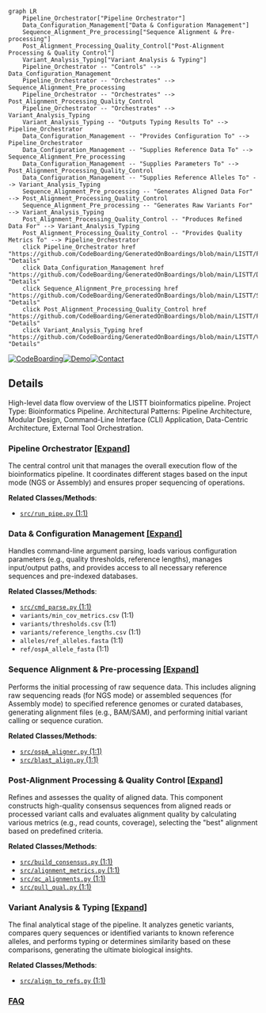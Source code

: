 ```mermaid
graph LR
    Pipeline_Orchestrator["Pipeline Orchestrator"]
    Data_Configuration_Management["Data & Configuration Management"]
    Sequence_Alignment_Pre_processing["Sequence Alignment & Pre-processing"]
    Post_Alignment_Processing_Quality_Control["Post-Alignment Processing & Quality Control"]
    Variant_Analysis_Typing["Variant Analysis & Typing"]
    Pipeline_Orchestrator -- "Controls" --> Data_Configuration_Management
    Pipeline_Orchestrator -- "Orchestrates" --> Sequence_Alignment_Pre_processing
    Pipeline_Orchestrator -- "Orchestrates" --> Post_Alignment_Processing_Quality_Control
    Pipeline_Orchestrator -- "Orchestrates" --> Variant_Analysis_Typing
    Variant_Analysis_Typing -- "Outputs Typing Results To" --> Pipeline_Orchestrator
    Data_Configuration_Management -- "Provides Configuration To" --> Pipeline_Orchestrator
    Data_Configuration_Management -- "Supplies Reference Data To" --> Sequence_Alignment_Pre_processing
    Data_Configuration_Management -- "Supplies Parameters To" --> Post_Alignment_Processing_Quality_Control
    Data_Configuration_Management -- "Supplies Reference Alleles To" --> Variant_Analysis_Typing
    Sequence_Alignment_Pre_processing -- "Generates Aligned Data For" --> Post_Alignment_Processing_Quality_Control
    Sequence_Alignment_Pre_processing -- "Generates Raw Variants For" --> Variant_Analysis_Typing
    Post_Alignment_Processing_Quality_Control -- "Produces Refined Data For" --> Variant_Analysis_Typing
    Post_Alignment_Processing_Quality_Control -- "Provides Quality Metrics To" --> Pipeline_Orchestrator
    click Pipeline_Orchestrator href "https://github.com/CodeBoarding/GeneratedOnBoardings/blob/main/LISTT/Pipeline_Orchestrator.md" "Details"
    click Data_Configuration_Management href "https://github.com/CodeBoarding/GeneratedOnBoardings/blob/main/LISTT/Data_Configuration_Management.md" "Details"
    click Sequence_Alignment_Pre_processing href "https://github.com/CodeBoarding/GeneratedOnBoardings/blob/main/LISTT/Sequence_Alignment_Pre_processing.md" "Details"
    click Post_Alignment_Processing_Quality_Control href "https://github.com/CodeBoarding/GeneratedOnBoardings/blob/main/LISTT/Post_Alignment_Processing_Quality_Control.md" "Details"
    click Variant_Analysis_Typing href "https://github.com/CodeBoarding/GeneratedOnBoardings/blob/main/LISTT/Variant_Analysis_Typing.md" "Details"
```

[![CodeBoarding](https://img.shields.io/badge/Generated%20by-CodeBoarding-9cf?style=flat-square)](https://github.com/CodeBoarding/GeneratedOnBoardings)[![Demo](https://img.shields.io/badge/Try%20our-Demo-blue?style=flat-square)](https://www.codeboarding.org/demo)[![Contact](https://img.shields.io/badge/Contact%20us%20-%20contact@codeboarding.org-lightgrey?style=flat-square)](mailto:contact@codeboarding.org)

## Details

High-level data flow overview of the LISTT bioinformatics pipeline. Project Type: Bioinformatics Pipeline. Architectural Patterns: Pipeline Architecture, Modular Design, Command-Line Interface (CLI) Application, Data-Centric Architecture, External Tool Orchestration.

### Pipeline Orchestrator [[Expand]](./Pipeline_Orchestrator.md)
The central control unit that manages the overall execution flow of the bioinformatics pipeline. It coordinates different stages based on the input mode (NGS or Assembly) and ensures proper sequencing of operations.


**Related Classes/Methods**:

- <a href="https://github.com/pfizer-opensource/LISTT/blob/main/src/run_pipe.py#L1-L1" target="_blank" rel="noopener noreferrer">`src/run_pipe.py` (1:1)</a>


### Data & Configuration Management [[Expand]](./Data_Configuration_Management.md)
Handles command-line argument parsing, loads various configuration parameters (e.g., quality thresholds, reference lengths), manages input/output paths, and provides access to all necessary reference sequences and pre-indexed databases.


**Related Classes/Methods**:

- <a href="https://github.com/pfizer-opensource/LISTT/blob/main/src/cmd_parse.py#L1-L1" target="_blank" rel="noopener noreferrer">`src/cmd_parse.py` (1:1)</a>
- `variants/min_cov_metrics.csv` (1:1)
- `variants/thresholds.csv` (1:1)
- `variants/reference_lengths.csv` (1:1)
- `alleles/ref_alleles.fasta` (1:1)
- `ref/ospA_allele_fasta` (1:1)


### Sequence Alignment & Pre-processing [[Expand]](./Sequence_Alignment_Pre_processing.md)
Performs the initial processing of raw sequence data. This includes aligning raw sequencing reads (for NGS mode) or assembled sequences (for Assembly mode) to specified reference genomes or curated databases, generating alignment files (e.g., BAM/SAM), and performing initial variant calling or sequence curation.


**Related Classes/Methods**:

- <a href="https://github.com/pfizer-opensource/LISTT/blob/main/src/ospA_aligner.py#L1-L1" target="_blank" rel="noopener noreferrer">`src/ospA_aligner.py` (1:1)</a>
- <a href="https://github.com/pfizer-opensource/LISTT/blob/main/src/blast_align.py#L1-L1" target="_blank" rel="noopener noreferrer">`src/blast_align.py` (1:1)</a>


### Post-Alignment Processing & Quality Control [[Expand]](./Post_Alignment_Processing_Quality_Control.md)
Refines and assesses the quality of aligned data. This component constructs high-quality consensus sequences from aligned reads or processed variant calls and evaluates alignment quality by calculating various metrics (e.g., read counts, coverage), selecting the "best" alignment based on predefined criteria.


**Related Classes/Methods**:

- <a href="https://github.com/pfizer-opensource/LISTT/blob/main/src/build_consensus.py#L1-L1" target="_blank" rel="noopener noreferrer">`src/build_consensus.py` (1:1)</a>
- <a href="https://github.com/pfizer-opensource/LISTT/blob/main/src/alignment_metrics.py#L1-L1" target="_blank" rel="noopener noreferrer">`src/alignment_metrics.py` (1:1)</a>
- <a href="https://github.com/pfizer-opensource/LISTT/blob/main/src/qc_alignments.py#L1-L1" target="_blank" rel="noopener noreferrer">`src/qc_alignments.py` (1:1)</a>
- <a href="https://github.com/pfizer-opensource/LISTT/blob/main/src/pull_qual.py#L1-L1" target="_blank" rel="noopener noreferrer">`src/pull_qual.py` (1:1)</a>


### Variant Analysis & Typing [[Expand]](./Variant_Analysis_Typing.md)
The final analytical stage of the pipeline. It analyzes genetic variants, compares query sequences or identified variants to known reference alleles, and performs typing or determines similarity based on these comparisons, generating the ultimate biological insights.


**Related Classes/Methods**:

- <a href="https://github.com/pfizer-opensource/LISTT/blob/main/src/align_to_refs.py#L1-L1" target="_blank" rel="noopener noreferrer">`src/align_to_refs.py` (1:1)</a>




### [FAQ](https://github.com/CodeBoarding/GeneratedOnBoardings/tree/main?tab=readme-ov-file#faq)